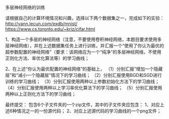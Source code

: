 多层神经网络的训练

请根据自己的计算环境情况和兴趣，选择以下两个数据集之一，完成如下的实验：
http://yann.lecun.com/exdb/mnist/
https://www.cs.toronto.edu/~kriz/cifar.html

1、构造一个多层的神经网络（注意，不要使用卷积神经网络，本题目要求使用多层神经网络），并在上述数据集任务上进行训练，并汇报一个“使用了你认为最优的超参数配置的神经网络”（要求：该网络应为一个“纯净”的多层神经网络，不使用正则化方法、率优化算法等）的学习曲线；

2、在上述“你认为最优配置的神经网络”的基础上，
（1）分别汇报“增加一个隐藏层”和“减小一个隐藏层”情况下的学习曲线；
（2）分别汇报使用BGD和SGD进行训练的学习曲线；
（3）分别汇报使用两种以上参数初始化方法下的学习曲线；
（4）分别汇报使用两种以上学习率优化算法下的学习曲线；
（5）分别汇报使用两种以上正则化方法下的学习曲线；

最终提交：
包含6个子文件夹的一个zip文件，其中的子文件夹应包含：
1、对应上述6种情况之一的一份源代码；
2、对应上述源代码的学习曲线的一个png文件；



